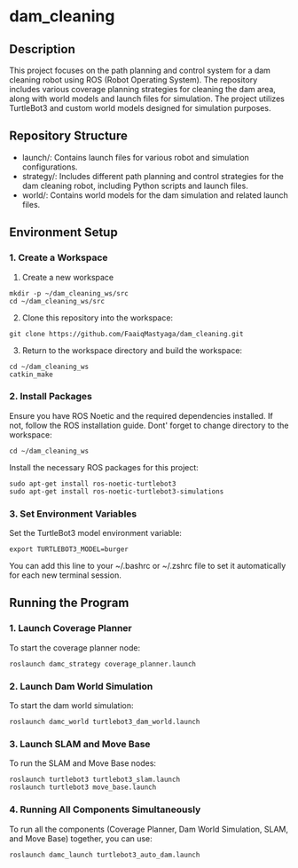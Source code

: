 # dam_cleaning

## Description
This project focuses on the path planning and control system for a dam cleaning robot using ROS (Robot Operating System). The repository includes various coverage planning strategies for cleaning the dam area, along with world models and launch files for simulation. The project utilizes TurtleBot3 and custom world models designed for simulation purposes.

## Repository Structure
- launch/: Contains launch files for various robot and simulation configurations.
- strategy/: Includes different path planning and control strategies for the dam cleaning robot, including Python scripts and launch files.
- world/: Contains world models for the dam simulation and related launch files.

## Environment Setup
### 1. Create a Workspace
1. Create a new workspace
```
mkdir -p ~/dam_cleaning_ws/src
cd ~/dam_cleaning_ws/src
```
2. Clone this repository into the workspace:
```
git clone https://github.com/FaaiqMastyaga/dam_cleaning.git
```
3. Return to the workspace directory and build the workspace:
```
cd ~/dam_cleaning_ws
catkin_make
```

### 2. Install Packages
Ensure you have ROS Noetic and the required dependencies installed. If not, follow the ROS installation guide.
Dont' forget to change directory to the workspace:
```
cd ~/dam_cleaning_ws
```
Install the necessary ROS packages for this project:
```
sudo apt-get install ros-noetic-turtlebot3
sudo apt-get install ros-noetic-turtlebot3-simulations
```

### 3. Set Environment Variables  
Set the TurtleBot3 model environment variable:
```
export TURTLEBOT3_MODEL=burger
```
You can add this line to your ~/.bashrc or ~/.zshrc file to set it automatically for each new terminal session.

## Running the Program
### 1. Launch Coverage Planner
To start the coverage planner node:
```
roslaunch damc_strategy coverage_planner.launch
```
### 2. Launch Dam World Simulation
To start the dam world simulation:
```
roslaunch damc_world turtlebot3_dam_world.launch
```
### 3. Launch SLAM and Move Base
To run the SLAM and Move Base nodes:
```
roslaunch turtlebot3 turtlebot3_slam.launch
roslaunch turtlebot3 move_base.launch
```
### 4. Running All Components Simultaneously
To run all the components (Coverage Planner, Dam World Simulation, SLAM, and Move Base) together, you can use:
```
roslaunch damc_launch turtlebot3_auto_dam.launch
```